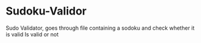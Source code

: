# Sudoku-Validor
Sudo Validator, goes through file containing a sodoku and check whether it is valid Is valid or not
